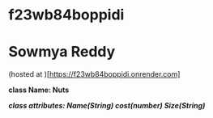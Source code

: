 # f23wb84boppidi
# Sowmya Reddy
(hosted at )[https://f23wb84boppidi.onrender.com]

**class Name: Nuts**

***class attributes: Name(String) cost(number) Size(String)***
